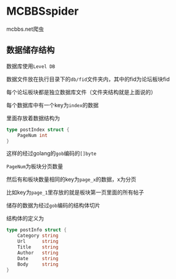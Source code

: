 MCBBSspider
===========

mcbbs.net爬虫

数据储存结构
----------

数据库使用`Level DB`

数据文件放在执行目录下的`db/fid`文件夹内，其中的fid为论坛板块fid

每个论坛板块都是独立数据库文件（文件夹结构就是上面说的）

每个数据库中有一个key为`index`的数据

里面存放着数据结构为

```go
type postIndex struct {
	PageNum int
}
```

这样的经过golang的`gob`编码的`[]byte`

`PageNum`为板块分页数量

然后有和板块数量相同的key为`page_x`的数据，x为分页

比如key为`page_1`里存放的就是板块第一页里面的所有帖子

储存的数据为经过`gob`编码的结构体切片

结构体的定义为

```go
type postInfo struct {
	Category string
	Url      string
	Title    string
	Author   string
	Date     string
	Body     string
}
```